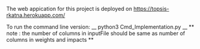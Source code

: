 The web appication for this project is deployed on 
https://topsis-rkatna.herokuapp.com/

To run the command line version:
__ python3 Cmd_Implementation.py <InputFilePath> <Weights> <Impacts> <Output filename> __
** note : the number of columns in inputFile should be same as number of columns in weights and impacts **


